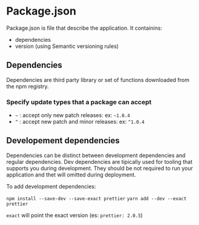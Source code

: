 # Package.json

Package.json is file that describe the application. It containins:

- dependencies
- version (using Semantic versioning rules)

## Dependencies

Dependencies are third party library or set of functions downloaded from the npm registry.

### Specify update types that a package can accept

- `~` : accept only new patch releases: ex: `~1.0.4`
- `^` : accept new patch and minor releases: ex: `^1.0.4`

## Developement dependencies

Dependencies can be distinct between development dependencies and regular dependencies. Dev dependencies are tipically used for tooling that supports you during development.
They should be not required to run your application and thet will omitted during deployment.

To add development dependencies:

`npm install --save-dev --save-exact prettier`
`yarn add --dev --exact prettier`

`exact` will point the exact version (es: `prettier: 2.0.5`)
